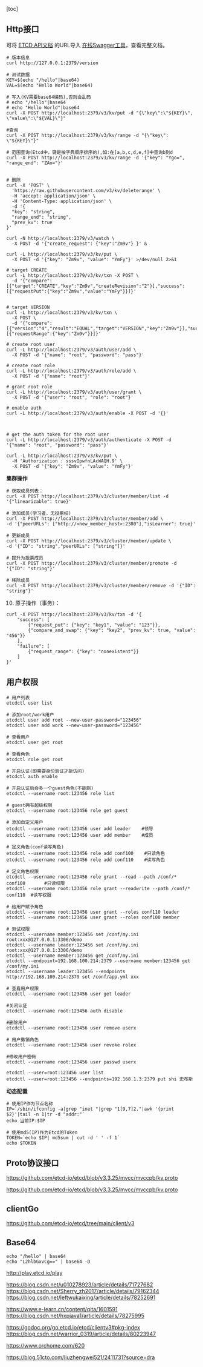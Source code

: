 
[toc]

## Http接口

可将 [ETCD API文档](https://github.com/etcd-io/etcd/tree/main/Documentation/dev-guide/apispec/swagger) 的URL导入 [在线Swagger工具](https://editor-next.swagger.io/)，查看完整文档。

```shell
# 版本信息
curl http://127.0.0.1:2379/version

# 测试数据
KEY=$(echo "/hello"|base64)
VAL=$(echo "Hello World"|base64)

# 写入(KV需要base64编码),否则会乱码 
# echo "/hello"|base64
# echo "Hello World"|base64
curl -X POST http://localhost:2379/v3/kv/put -d "{\"key\":\"${KEY}\", \"value\":\"${VAL}\"}"

#查询
curl -X POST http://localhost:2379/v3/kv/range -d "{\"key\": \"${KEY}\"}"

# 范围查询(Etcd中，键是按字典顺序排序的),如:在[a,b,c,d,e,f]中查询b到d
curl -X POST http://localhost:2379/v3/kv/range -d '{"key": "Ygo=", "range_end": "ZAo="}'


# 删除
curl -X 'POST' \
  'https://raw.githubusercontent.com/v3/kv/deleterange' \
  -H 'accept: application/json' \
  -H 'Content-Type: application/json' \
  -d '{
  "key": "string",
  "range_end": "string",
  "prev_kv": true
}'

```

```shell
curl -N http://localhost:2379/v3/watch \
  -X POST -d '{"create_request": {"key":"Zm9v"} }' &

curl -L http://localhost:2379/v3/kv/put \
  -X POST -d '{"key": "Zm9v", "value": "YmFy"}' >/dev/null 2>&1

# target CREATE
curl -L http://localhost:2379/v3/kv/txn -X POST \
  -d '{"compare":[{"target":"CREATE","key":"Zm9v","createRevision":"2"}],"success":[{"requestPut":{"key":"Zm9v","value":"YmFy"}}]}'


# target VERSION
curl -L http://localhost:2379/v3/kv/txn \
  -X POST \
  -d '{"compare":[{"version":"4","result":"EQUAL","target":"VERSION","key":"Zm9v"}],"success":[{"requestRange":{"key":"Zm9v"}}]}'

# create root user
curl -L http://localhost:2379/v3/auth/user/add \
  -X POST -d '{"name": "root", "password": "pass"}'

# create root role
curl -L http://localhost:2379/v3/auth/role/add \
  -X POST -d '{"name": "root"}'

# grant root role
curl -L http://localhost:2379/v3/auth/user/grant \
  -X POST -d '{"user": "root", "role": "root"}'
  
# enable auth
curl -L http://localhost:2379/v3/auth/enable -X POST -d '{}'



# get the auth token for the root user
curl -L http://localhost:2379/v3/auth/authenticate -X POST -d '{"name": "root", "password": "pass"}'

curl -L http://localhost:2379/v3/kv/put \
  -H 'Authorization : sssvIpwfnLAcWAQH.9' \
  -X POST -d '{"key": "Zm9v", "value": "YmFy"}'
```



**集群操作**

```shell
# 获取成员列表：
curl -X POST http://localhost:2379/v3/cluster/member/list -d '{"linearizable": true}'

# 添加成员(学习者，无投票权)
curl -X POST http://localhost:2379/v3/cluster/member/add \
-d '{"peerURLs": ["http://<new_member_host>:2380"],"isLearner": true}'

# 更新成员
curl -X POST http://localhost:2379/v3/cluster/member/update \
-d '{"ID": "string","peerURLs": ["string"]}'

# 提升为投票成员
curl -X POST http://localhost:2379/v3/cluster/member/promote -d '{"ID": "string"}'

# 移除成员
curl -X POST http://localhost:2379/v3/cluster/member/remove -d '{"ID": "string"}'
```



10. 原子操作（事务）：
```shell
curl -X POST http://localhost:2379/v3/kv/txn -d '{
    "success": [
        {"request_put": {"key": "key1", "value": "123"}},
        {"compare_and_swap": {"key": "key2", "prev_kv": true, "value": "456"}}
    ],
    "failure": [
        {"request_range": {"key": "nonexistent"}}
    ]
}'
```





## 用户权限

```shell
# 用户列表
etcdctl user list

# 添加root/work用户
etcdctl user add root --new-user-password="123456"
etcdctl user add work --new-user-password="123456"

# 查看用户
etcdctl user get root

# 查看角色
etcdctl role get root

# 开启认证(即需要身份验证才能访问)
etcdctl auth enable

# 开启认证后会多一个guest角色(不能删)
etcdctl --username root:123456 role list

# guest拥有超级权限
etcdctl --username root:123456 role get guest

# 添加自定义用户
etcdctl --username root:123456 user add leader    #领导
etcdctl --username root:123456 user add member    #成员

# 定义角色(conf读写角色)
etcdctl --username root:123456 role add conf100    #只读角色
etcdctl --username root:123456 role add conf110    #读写角色

# 定义角色权限
etcdctl --username root:123456 role grant --read --path /conf/* conf100       #只读权限
etcdctl --username root:123456 role grant --readwrite --path /conf/* conf110  #读写权限

# 给用户赋予角色
etcdctl --username root:123456 user grant --roles conf110 leader
etcdctl --username root:123456 user grant --roles conf100 member

# 测试权限
etcdctl --username member:123456 set /conf/my.ini  root:xxx@127.0.0.1:3306/demo
etcdctl --username leader:123456 set /conf/my.ini  root:xxx@127.0.0.1:3306/demo
etcdctl --username member:123456 get /conf/my.ini
etcdctl --endpoint=192.168.100.214:2379 --username member:123456 get /conf/my.ini
etcdctl --username leader:123456 --endpoints http://192.168.100.214:2379 set /conf/app.yml xxx

# 查看用户权限
etcdctl --username root:123456 user get leader

#关闭认证
etcdctl --username root:123456 auth disable

#删除用户
etcdctl --username root:123456 user remove userx

# 用户撤销角色
etcdctl --username root:123456 user revoke rolex

#修改用户密码
etcdctl --username root:123456 user passwd userx
```


```shell
etcdctl --user=root:123456 user list
etcdctl --user=root:123456 --endpoints=192.168.1.3:2379 put shi 史布斯
```



**动态配置**
```shell
# 使用IP作为节点名称
IP=`/sbin/ifconfig -a|grep "inet "|grep "1[9,7]2."|awk '{print $2}'|tail -n 1|tr -d "addr:"`
echo 当前IP:$IP

# 使用md5(IP)作为Etcd的Token
TOKEN=`echo $IP| md5sum | cut -d ' ' -f 1` 
echo $TOKEN
```



## Proto协议接口

https://github.com/etcd-io/etcd/blob/v3.3.25/mvcc/mvccpb/kv.proto

https://github.com/etcd-io/etcd/blob/v3.3.25/mvcc/mvccpb/kv.proto





## clientGo

https://github.com/etcd-io/etcd/tree/main/client/v3





## Base64

```shell
echo "/hello" | base64
echo "L2hlbGxvCg==" | base64 -D
```



http://play.etcd.io/play


https://blog.csdn.net/u010278923/article/details/71727682
https://blog.csdn.net/Sherry_zh2017/article/details/79162344
https://blog.csdn.net/leftwukaixing/article/details/78252691

https://www.e-learn.cn/content/qita/1601591
https://blog.csdn.net/hxpjava1/article/details/78275995

https://godoc.org/go.etcd.io/etcd/clientv3#pkg-index
https://blog.csdn.net/warrior_0319/article/details/80223947

https://www.orchome.com/620

https://blog.51cto.com/liuzhengwei521/2411731?source=dra





